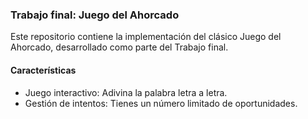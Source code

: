 ### Trabajo final: Juego del Ahorcado
Este repositorio contiene la implementación del clásico Juego del Ahorcado, desarrollado como parte del Trabajo final.

#### Características
- Juego interactivo: Adivina la palabra letra a letra.
- Gestión de intentos: Tienes un número limitado de oportunidades.
  
